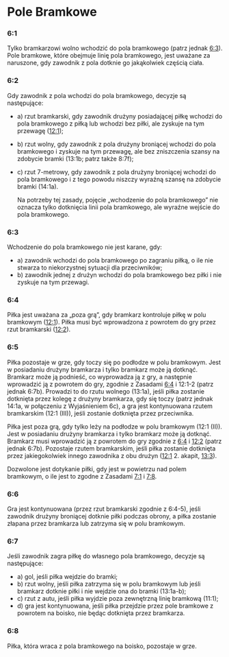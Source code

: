 # Pole Bramkowe

### 6:1
Tylko bramkarzowi wolno wchodzić do pola bramkowego (patrz jednak [6:3](#6:3)). Pole bramkowe,
które obejmuje linię pola bramkowego, jest uważane za naruszone, gdy zawodnik z pola dotknie go
jakąkolwiek częścią ciała.

### 6:2
Gdy zawodnik z pola wchodzi do pola bramkowego, decyzje są następujące:

- a) rzut bramkarski, gdy zawodnik drużyny posiadającej piłkę wchodzi do pola bramkowego z piłką
  lub wchodzi bez piłki, ale zyskuje na tym przewagę ([12:1](#12:1));
- b) rzut wolny, gdy zawodnik z pola drużyny broniącej wchodzi do pola bramkowego i zyskuje na tym
  przewagę, ale bez zniszczenia szansy na zdobycie bramki (13:1b; patrz także 8:7f);
- c) rzut 7-metrowy, gdy zawodnik z pola drużyny broniącej wchodzi do pola bramkowego i
  z tego powodu niszczy wyraźną szansę na zdobycie bramki (14:1a).

  Na potrzeby tej zasady, pojęcie „wchodzenie do pola bramkowego” nie oznacza tylko
  dotknięcia linii pola bramkowego, ale wyraźne wejście do pola bramkowego.

### 6:3
Wchodzenie do pola bramkowego nie jest karane, gdy:

- a) zawodnik wchodzi do pola bramkowego po zagraniu piłką, o ile nie stwarza to
  niekorzystnej sytuacji dla przeciwników;
- b) zawodnik jednej z drużyn wchodzi do pola bramkowego bez piłki i nie zyskuje na tym
  przewagi.

### 6:4
Piłka jest uważana za „poza grą”, gdy bramkarz kontroluje piłkę w
polu bramkowym ([12:1](#12:1)). Piłka musi być wprowadzona z powrotem do gry przez rzut bramkarski ([12:2](#12:2)).

### 6:5
Piłka pozostaje w grze, gdy toczy się po podłodze w polu bramkowym. Jest w
posiadaniu drużyny bramkarza i tylko bramkarz może ją dotknąć. 
Bramkarz może ją podnieść, co wyprowadza ją z gry, a następnie wprowadzić ją z powrotem do gry, zgodnie z Zasadami [6:4](#6:4) i 12:1-2 (patrz jednak 6:7b). Prowadzi to do rzutu wolnego
(13:1a), jeśli piłka zostanie dotknięta przez kolegę z drużyny bramkarza, gdy się toczy (patrz jednak 14:1a, w połączeniu z Wyjaśnieniem 6c), a gra jest kontynuowana rzutem bramkarskim (12:1 (III)), jeśli zostanie dotknięta przez przeciwnika.

Piłka jest poza grą, gdy tylko leży na podłodze w polu bramkowym (12:1 (II)). Jest w
posiadaniu drużyny bramkarza i tylko bramkarz może ją dotknąć. Bramkarz musi wprowadzić ją z powrotem do gry zgodnie z [6:4](#6:4) i [12:2](#12:2) (patrz jednak
6:7b). Pozostaje rzutem bramkarskim, jeśli piłka zostanie dotknięta przez jakiegokolwiek innego zawodnika z obu drużyn ([12:1](#12:1) 2. akapit, [13:3](#13:3)).

Dozwolone jest dotykanie piłki, gdy jest w powietrzu nad polem bramkowym, o ile jest to zgodne z Zasadami [7:1](#7:1) i [7:8](#7:8).

### 6:6
Gra jest kontynuowana (przez rzut bramkarski zgodnie z 6:4-5), jeśli zawodnik
drużyny broniącej dotknie piłki podczas obrony, a piłka zostanie złapana przez
bramkarza lub zatrzyma się w polu bramkowym.

### 6:7
Jeśli zawodnik zagra piłkę do własnego pola bramkowego, decyzje są następujące:

- a) gol, jeśli piłka wejdzie do bramki;
- b) rzut wolny, jeśli piłka zatrzyma się w polu bramkowym lub jeśli bramkarz dotknie piłki i nie wejdzie ona do bramki (13:1a-b);
- c) rzut z autu, jeśli piłka wyjdzie poza zewnętrzną linię bramkową (11:1);
- d) gra jest kontynuowana, jeśli piłka przejdzie przez pole bramkowe z powrotem na boisko,
  nie będąc dotknięta przez bramkarza.

### 6:8
Piłka, która wraca z pola bramkowego na boisko, pozostaje w grze.
